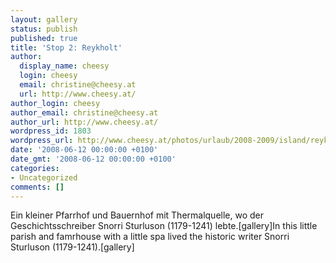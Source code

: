 ```yaml
---
layout: gallery
status: publish
published: true
title: 'Stop 2: Reykholt'
author:
  display_name: cheesy
  login: cheesy
  email: christine@cheesy.at
  url: http://www.cheesy.at/
author_login: cheesy
author_email: christine@cheesy.at
author_url: http://www.cheesy.at/
wordpress_id: 1803
wordpress_url: http://www.cheesy.at/photos/urlaub/2008-2009/island/reykjavik-snaefellsnes/reykholt/
date: '2008-06-12 00:00:00 +0100'
date_gmt: '2008-06-12 00:00:00 +0100'
categories:
- Uncategorized
comments: []
---
```

<!--:de-->Ein kleiner Pfarrhof und Bauernhof mit Thermalquelle, wo der Geschichtsschreiber Snorri Sturluson (1179-1241) lebte.[gallery]<!--:--><!--:en-->In this little parish and famrhouse with a little spa lived the historic writer Snorri Sturluson (1179-1241).[gallery]<!--:-->
